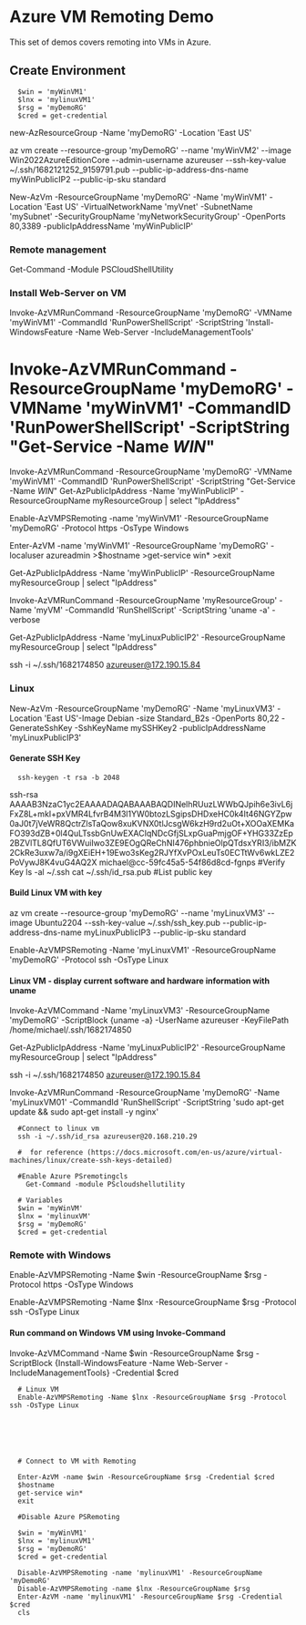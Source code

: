 # Azure VM Remoting Demo

This set of demos covers remoting into VMs in Azure.

## Create Environment

      $win = 'myWinVM1' 
      $lnx = 'mylinuxVM1'
      $rsg = 'myDemoRG'
      $cred = get-credential

new-AzResourceGroup -Name 'myDemoRG' -Location 'East US'


az vm create --resource-group 'myDemoRG' --name 'myWinVM2' --image Win2022AzureEditionCore --admin-username azureuser --ssh-key-value ~/.ssh/1682121252_9159791.pub --public-ip-address-dns-name myWinPublicIP2 --public-ip-sku standard


New-AzVm -ResourceGroupName 'myDemoRG' -Name 'myWinVM1' -Location 'East US' -VirtualNetworkName 'myVnet' -SubnetName 'mySubnet' -SecurityGroupName 'myNetworkSecurityGroup' -OpenPorts 80,3389 -publicIpAddressName 'myWinPublicIP'

### Remote management

Get-Command -Module PSCloudShellUtility

### Install Web-Server on VM

Invoke-AzVMRunCommand -ResourceGroupName 'myDemoRG' -VMName 'myWinVM1' -CommandId 'RunPowerShellScript' -ScriptString 'Install-WindowsFeature -Name Web-Server -IncludeManagementTools'

# Invoke-AzVMRunCommand -ResourceGroupName 'myDemoRG' -VMName 'myWinVM1' -CommandID 'RunPowerShellScript' -ScriptString "Get-Service -Name *WIN*"

Invoke-AzVMRunCommand -ResourceGroupName 'myDemoRG' -VMName 'myWinVM1' -CommandID 'RunPowerShellScript' -ScriptString "Get-Service -Name *WIN*"
Get-AzPublicIpAddress -Name 'myWinPublicIP' -ResourceGroupName myResourceGroup | select "IpAddress"

Enable-AzVMPSRemoting -name 'myWinVM1' -ResourceGroupName 'myDemoRG' -Protocol https -OsType Windows

Enter-AzVM -name 'myWinVM1' -ResourceGroupName 'myDemoRG' -localuser azureadmin
      >$hostname
      >get-service win*
      >exit

Get-AzPublicIpAddress -Name 'myWinPublicIP' -ResourceGroupName myResourceGroup | select "IpAddress"

Invoke-AzVMRunCommand -ResourceGroupName 'myResourceGroup' -Name 'myVM' -CommandId 'RunShellScript' -ScriptString 'uname -a' -verbose

Get-AzPublicIpAddress -Name 'myLinuxPublicIP2' -ResourceGroupName myResourceGroup | select "IpAddress"

ssh -i ~/.ssh/1682174850 azureuser@172.190.15.84

### Linux

New-AzVm -ResourceGroupName 'myDemoRG' -Name 'myLinuxVM3' -Location 'East US'-Image Debian -size Standard_B2s -OpenPorts 80,22 -GenerateSshKey -SshKeyName mySSHKey2 -publicIpAddressName 'myLinuxPublicIP3'

#### Generate SSH Key
      ssh-keygen -t rsa -b 2048
ssh-rsa AAAAB3NzaC1yc2EAAAADAQABAAABAQDINelhRUuzLWWbQJpih6e3ivL6jFxZ8L+mkI+pxVMR4LfvrB4M3l1YW0btozLSgipsDHDxeHC0k4It46NGYZpw0aJ0t7jVeWR8QctrZlsTaQow8xuKVNX0tlJcsgW6kzH9rd2uOt+XOOaXEMKaFO393dZB+0l4QuLTssbGnUwEXACIqNDcGfjSLxpGuaPmjgOF+YHG33ZzEp2BZVlTL8QfUT6VWuiIwo3ZE9EOgQReChNI476phbnieOlpQTdsxYRI3/ibMZK2CkRe3uxw7a/i9gXEiEH+19Ewo3sKeg2RJYfXvPOxLeuTs0ECTtWv6wkLZE2PoVywJ8K4vuG4AQ2X michael@cc-59fc45a5-54f86d8cd-fgnps
      #Verify Key
        ls -al ~/.ssh
        cat ~/.ssh/id_rsa.pub #List public key

#### Build Linux VM with key
az vm create --resource-group 'myDemoRG' --name 'myLinuxVM3' --image Ubuntu2204 --ssh-key-value ~/.ssh/ssh_key.pub --public-ip-address-dns-name myLinuxPublicIP3 --public-ip-sku standard

Enable-AzVMPSRemoting -Name 'myLinuxVM1' -ResourceGroupName 'myDemoRG' -Protocol ssh -OsType Linux

#### Linux VM - display current software and hardware information with uname

Invoke-AzVMCommand -Name 'myLinuxVM3' -ResourceGroupName 'myDemoRG' -ScriptBlock {uname -a} -UserName azureuser -KeyFilePath /home/michael/.ssh/1682174850

Get-AzPublicIpAddress -Name 'myLinuxPublicIP2' -ResourceGroupName myResourceGroup | select "IpAddress"

ssh -i ~/.ssh/1682174850 azureuser@172.190.15.84

Invoke-AzVMRunCommand -ResourceGroupName 'myDemoRG' -Name 'myLinuxVM01' -CommandId 'RunShellScript' -ScriptString 'sudo apt-get update && sudo apt-get install -y nginx'
     
      #Connect to linux vm
      ssh -i ~/.ssh/id_rsa azureuser@20.168.210.29

      #  for reference (https://docs.microsoft.com/en-us/azure/virtual-machines/linux/create-ssh-keys-detailed)

      #Enable Azure PSremotingcls
        Get-Command -module PScloudshellutility

      # Variables
      $win = 'myWinVM'
      $lnx = 'mylinuxVM'
      $rsg = 'myDemoRG'
      $cred = get-credential

### Remote with Windows

Enable-AzVMPSRemoting -Name $win -ResourceGroupName $rsg -Protocol https -OsType Windows

Enable-AzVMPSRemoting -Name $lnx -ResourceGroupName $rsg -Protocol ssh -OsType Linux

#### Run command on Windows VM using Invoke-Command

Invoke-AzVMCommand -Name $win -ResourceGroupName $rsg -ScriptBlock {Install-WindowsFeature -Name Web-Server -IncludeManagementTools} -Credential $cred



      # Linux VM
      Enable-AzVMPSRemoting -Name $lnx -ResourceGroupName $rsg -Protocol ssh -OsType Linux




 

      # Connect to VM with Remoting

      Enter-AzVM -name $win -ResourceGroupName $rsg -Credential $cred
      $hostname
      get-service win*
      exit

      #Disable Azure PSRemoting
      
      $win = 'myWinVM1' 
      $lnx = 'mylinuxVM1'
      $rsg = 'myDemoRG'
      $cred = get-credential

      Disable-AzVMPSRemoting -name 'mylinuxVM1' -ResourceGroupName 'myDemoRG'
      Disable-AzVMPSRemoting -name $lnx -ResourceGroupName $rsg
      Enter-AzVM -name 'mylinuxVM1' -ResourceGroupName $rsg -Credential $cred
      cls

